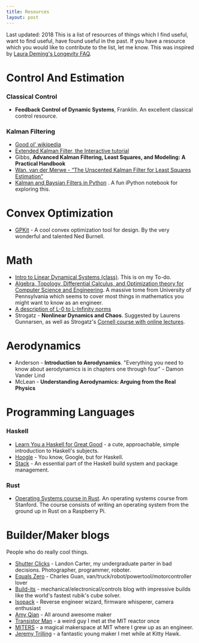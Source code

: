 ```yaml
---
title: Resources
layout: post
---
```


Last updated: 2018
This is a list of resources of things which I find useful, want to find useful, have found useful in the past. If you have a resource which you would like to contribute to the list, let me know. This was inspired by [Laura Deming's Longevity FAQ](https://www.ldeming.com/longevityfaq/).

# Control And Estimation
### Classical Control
* __Feedback Control of Dynamic Systems__, Franklin. An excellent classical control resource.

### Kalman Filtering
* [Good ol' wikipedia](https://en.wikipedia.org/wiki/Kalman_filter)
* [Extended Kalman Filter, the Interactive tutorial](https://home.wlu.edu/~levys/kalman_tutorial/)
* Gibbs, __Advanced Kalman Filtering, Least Squares, and Modeling: A Practical Handbook__
* [Wan, van der Merwe - “The Unscented Kalman Filter for Least Squares Estimation”](https://www.seas.harvard.edu/courses/cs281/papers/unscented.pdf)
* [Kalman and Baysian Filters in Python](https://github.com/rlabbe/Kalman-and-Bayesian-Filters-in-Python) . A fun iPython notebook for exploring this.

# Convex Optimization
* [GPKit](https://gpkit.readthedocs.io/en/latest/) - A cool convex optimization tool for design. By the very wonderful and talented Ned Burnell.

# Math
* [Intro to Linear Dynamical Systems (class)](https://see.stanford.edu/Course/EE263). This is on my To-do.
* [Algebra, Topology, Differential Calculus, and Optimization theory for Computer Science and Engineering](https://www.cis.upenn.edu/~jean/math-basics.pdf). A massive tome from University of Pennsylvania which seems to cover most things in mathematics you might want to know as an engineer.
* [A description of L-0 to L-Infinity norms](https://rorasa.wordpress.com/2012/05/13/l0-norm-l1-norm-l2-norm-l-infinity-norm/)
* Strogatz - __Nonlinear Dynamics and Chaos__. Suggested by Laurens Gunnarsen, as well as Strogatz's [Cornell course with online lectures](https://www.youtube.com/playlist?list=PLbN57C5Zdl6j_qJA-pARJnKsmROzPnO9V).

# Aerodynamics

* Anderson - __Introduction to Aerodynamics__. "Everything you need to know about aerodynamics is in chapters one through four" - Damon Vander Lind
* McLean - __Understanding Aerodynamics: Arguing from the Real Physics__

# Programming Languages

### Haskell

* [Learn You a Haskell for Great Good](http://learnyouahaskell.com/chapters) - a cute, approachable, simple introduction to Haskell's subjects.
* [Hoogle](https://haskell.org/hoogle) - You know, Google, but for Haskell.
* [Stack](https://docs.haskellstack.org/en/stable/README/) - An essential part of the Haskell build system and package management.

### Rust
* [Operating Systems course in Rust](http://web.stanford.edu/class/cs140e/). An operating systems course from Stanford. The course consists of writing an operating system from the ground up in Rust on a Raspberry Pi.

# Builder/Maker blogs
People who do really cool things.
* [Shutter Clicks](https://www.lycarter.com/) - Landon Carter, my undergraduate parter in bad decisions. Photographer, programmer, roboter.
* [Equals Zero](http://etotheipiplusone.net/) - Charles Guan, van/truck/robot/powertool/motorcontroller lover
* [Build-its](http://build-its.blogspot.com/) - mechanical/electronical/controls blog with impressive builds like the world's fastest rubik's cube solver.
* [Isopack](http://isopack.blogspot.com/) - Reverse engineer wizard, firmware whisperer, camera enthusiast
* [Amy Qian](https://amymakesstuff.com/) - All around awesome maker
* [Transistor Man](http://transistor-man.com/Index.html) - a weird guy I met at the MIT reactor once
* [MITERS](http://miters.mit.edu/) - a magical makerspace at MIT where I grew up as an engineer.
* [Jeremy Trilling](http://www.jeremyelantrilling.com/) - a fantastic young maker I met while at Kitty Hawk.



[kittyhawk]:        http://kittyhawk.aero
[flamingoPaper]:    http://google.com
[ros]:              http://www.ros.org
